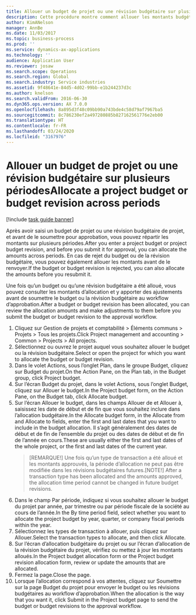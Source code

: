 ```yaml
---
title: Allouer un budget de projet ou une révision budgétaire sur plusieurs périodes
description: Cette procédure montre comment allouer les montants budgétaires de projet sur plusieurs périodes.
author: KimANelson
manager: AnnBe
ms.date: 11/03/2017
ms.topic: business-process
ms.prod: ''
ms.service: dynamics-ax-applications
ms.technology: ''
audience: Application User
ms.reviewer: josaw
ms.search.scope: Operations
ms.search.region: Global
ms.search.industry: Service industries
ms.assetid: 9f48641e-84d5-4d02-99bb-e1b244237d3c
ms.author: knelson
ms.search.validFrom: 2016-06-30
ms.dyn365.ops.version: AX 7.0.0
ms.openlocfilehash: 8a895d3f48c09bb90a743bde4c58d79af7967ba5
ms.sourcegitcommit: 8c786230ef2a497280885b827162561776e2eb00
ms.translationtype: HT
ms.contentlocale: fr-FR
ms.lasthandoff: 03/24/2020
ms.locfileid: "3167976"
---
```

# <a name="allocate-a-project-budget-or-budget-revision-across-periods"></a><span data-ttu-id="aecf3-103">Allouer un budget de projet ou une révision budgétaire sur plusieurs périodes</span><span class="sxs-lookup"><span data-stu-id="aecf3-103">Allocate a project budget or budget revision across periods</span></span>

[!include [task guide banner](../../includes/task-guide-banner.md)]

<span data-ttu-id="aecf3-104">Après avoir saisi un budget de projet ou une révision budgétaire de projet, et avant de le soumettre pour approbation, vous pouvez répartir les montants sur plusieurs périodes.</span><span class="sxs-lookup"><span data-stu-id="aecf3-104">After you enter a project budget or project budget revision, and before you submit it for approval, you can allocate the amounts across periods.</span></span> <span data-ttu-id="aecf3-105">En cas de rejet du budget ou de la révision budgétaire, vous pouvez également allouer les montants avant de le renvoyer.</span><span class="sxs-lookup"><span data-stu-id="aecf3-105">If the budget or budget revision is rejected, you can also allocate the amounts before you resubmit it.</span></span> 

<span data-ttu-id="aecf3-106">Une fois qu’un budget ou qu’une révision budgétaire a été alloué, vous pouvez consulter les montants d’allocation et y apporter des ajustements avant de soumettre le budget ou la révision budgétaire au workflow d’approbation.</span><span class="sxs-lookup"><span data-stu-id="aecf3-106">After a budget or budget revision has been allocated, you can review the allocation amounts and make adjustments to them before you submit the budget or budget revision to the approval workflow.</span></span> 

1. <span data-ttu-id="aecf3-107">Cliquez sur Gestion de projets et comptabilité > Éléments communs > Projets > Tous les projets.</span><span class="sxs-lookup"><span data-stu-id="aecf3-107">Click Project management and accounting > Common > Projects > All projects.</span></span> 
2. <span data-ttu-id="aecf3-108">Sélectionnez ou ouvrez le projet auquel vous souhaitez allouer le budget ou la révision budgétaire.</span><span class="sxs-lookup"><span data-stu-id="aecf3-108">Select or open the project for which you want to allocate the budget or budget revision.</span></span> 
3. <span data-ttu-id="aecf3-109">Dans le volet Actions, sous l’onglet Plan, dans le groupe Budget, cliquez sur Budget du projet.</span><span class="sxs-lookup"><span data-stu-id="aecf3-109">On the Action Pane, on the Plan tab, in the Budget group, click Project budget.</span></span> 
4. <span data-ttu-id="aecf3-110">Sur l’écran Budget du projet, dans le volet Actions, sous l’onglet Budget, cliquez sur Allouer le budget.</span><span class="sxs-lookup"><span data-stu-id="aecf3-110">In the Project budget form, on the Action Pane, on the Budget tab, click Allocate budget.</span></span> 
5. <span data-ttu-id="aecf3-111">Sur l’écran Allouer le budget, dans les champs Allouer de et Allouer à, saisissez les date de début et de fin que vous souhaitez inclure dans l’allocation budgétaire.</span><span class="sxs-lookup"><span data-stu-id="aecf3-111">In the Allocate budget form, in the Allocate from and Allocate to fields, enter the first and last dates that you want to include in the budget allocation.</span></span> <span data-ttu-id="aecf3-112">Il s’agit généralement des dates de début et de fin de l’ensemble du projet ou des dates de début et de fin de l’année en cours.</span><span class="sxs-lookup"><span data-stu-id="aecf3-112">These are usually either the first and last dates of the whole project, or the first and last dates of the current year.</span></span>  
   > <span data-ttu-id="aecf3-113">[REMARQUE!] Une fois qu’un type de transaction a été alloué et les montants approuvés, la période d’allocation ne peut pas être modifiée dans les révisions budgétaires futures.</span><span class="sxs-lookup"><span data-stu-id="aecf3-113">[NOTE!] After a transaction type has been allocated and the amounts approved, the allocation time period cannot be changed in future budget revisions.</span></span> 
6. <span data-ttu-id="aecf3-114">Dans le champ Par période, indiquez si vous souhaitez allouer le budget du projet par année, par trimestre ou par période fiscale de la société au cours de l’année.</span><span class="sxs-lookup"><span data-stu-id="aecf3-114">In the By time period field, select whether you want to allocate the project budget by year, quarter, or company fiscal periods within the year.</span></span>
7. <span data-ttu-id="aecf3-115">Sélectionnez les types de transaction à allouer, puis cliquez sur Allouer.</span><span class="sxs-lookup"><span data-stu-id="aecf3-115">Select the transaction types to allocate, and then click Allocate.</span></span> 
8. <span data-ttu-id="aecf3-116">Sur l’écran d’allocation budgétaire du projet ou sur l’écran d’allocation de la révision budgétaire du projet, vérifiez ou mettez à jour les montants alloués.</span><span class="sxs-lookup"><span data-stu-id="aecf3-116">In the Project budget allocation form or the Project budget revision allocation form, review or update the amounts that are allocated.</span></span> 
9. <span data-ttu-id="aecf3-117">Fermez la page.</span><span class="sxs-lookup"><span data-stu-id="aecf3-117">Close the page.</span></span>
10. <span data-ttu-id="aecf3-118">Lorsque l’allocation correspond à vos attentes, cliquez sur Soumettre sur la page Budget du projet pour envoyer le budget ou les révisions budgétaires au workflow d’approbation.</span><span class="sxs-lookup"><span data-stu-id="aecf3-118">When the allocation is the way that you want it, click Submit in the Project budget page to send the budget or budget revisions to the approval workflow.</span></span>  


